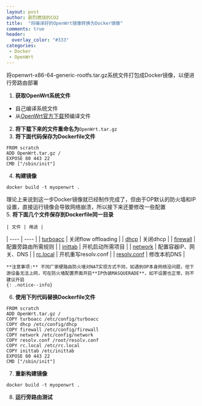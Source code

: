 ```yaml
---
layout: post
author: 剧烈燃烧的CO2
title:  "将编译好的OpenWrt镜像转换为Docker镜像"
comments: true
header:
  overlay_color: "#333"
categories: 
 - Docker
 - OpenWrt
---
```


将openwrt-x86-64-generic-rootfs.tar.gz系统文件打包成Docker镜像，以便进行旁路由部署

1. **获取OpenWrt系统文件**  
- 自己编译系统文件
- 从[OpenWrt官方下载](https://downloads.openwrt.org/releases/21.02.2/targets/x86/64/openwrt-21.02.2-x86-64-rootfs.tar.gz)预编译文件  
2. **将下载下来的文件重命名为**`OpenWrt.tar.gz`  
3. **将下面代码保存为Dockerfile文件**  
```shell
FROM scratch
ADD OpenWrt.tar.gz /
EXPOSE 80 443 22
CMD ["/sbin/init"]
```
4. **构建镜像**  
```shell
docker build -t myopenwrt .
```  
理论上来说到这一步Docker镜像就已经制作完成了，但由于OP默认的防火墙和IP设置，直接运行镜像会导致网络崩溃，所以接下来还要修改一些配置  
5. **将下面几个文件保存到Dockerfile同一目录**  

    | 文件 | 用途 |
| ---- | ---- |
| [turboacc](https://raw.githubusercontent.com/bigppwong/test_build/main/docker/turboacc) | 关闭flow offloading |
| [dhcp](https://raw.githubusercontent.com/bigppwong/test_build/main/docker/dhcp) | 关闭dhcp |
| [firewall](https://raw.githubusercontent.com/bigppwong/test_build/main/docker/firewall) | 配置旁路由所需规则 |
| [inittab](https://raw.githubusercontent.com/bigppwong/test_build/main/docker/inittab) | 开机启动所需项目 |
| [network](https://raw.githubusercontent.com/bigppwong/test_build/main/docker/network) | 配置容器IP、网关、DNS |
| [rc.local](https://raw.githubusercontent.com/bigppwong/test_build/main/docker/rc.local) | 开机重写resolv.conf |
| [resolv.conf](https://raw.githubusercontent.com/bigppwong/test_build/main/docker/resolv.conf) | 修改本机DNS |  

    **注意事项:** 不同厂家硬路由防火墙对NAT实现方式不同，如遇到OP本身网络没问题，但下游设备无法上网，可在防火墙配置界面开启**IP伪装MASQUERADE**，如不设置也正常，则不建议开启  
    {: .notice--info}

6. **使用下列代码替换Dockerfile文件**  
```shell
FROM scratch
ADD OpenWrt.tar.gz /
COPY turboacc /etc/config/turboacc
COPY dhcp /etc/config/dhcp
COPY firewall /etc/config/firewall
COPY network /etc/config/network
COPY resolv.conf /root/resolv.conf
COPY rc.local /etc/rc.local
COPY inittab /etc/inittab
EXPOSE 80 443 22
CMD ["/sbin/init"]
```
7. **重新构建镜像**  
```shell
docker build -t myopenwrt .
```  
8. **运行旁路由测试**  
